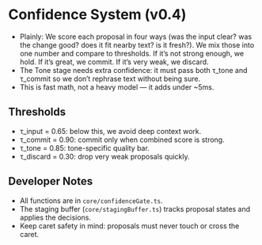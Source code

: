 <!--══════════════════════════════════════════════════════════
  ╔════════════════════════════════════════════════════════════╗
  ║  ░  C O N F I D E N C E   S Y S T E M   ( v 0 . 4 )  ░░░░░  ║
  ║                                                            ║
  ║                                                            ║
  ║                                                            ║
  ║                                                            ║
  ║           ╌╌  P L A C E H O L D E R  ╌╌              ║
  ║                                                            ║
  ║                                                            ║
  ║                                                            ║
  ║                                                            ║
  ╚════════════════════════════════════════════════════════════╝
    • WHAT ▸ Weighted scoring across input fidelity, transform quality, context coherence, temporal decay
    • WHY  ▸ Gate proposals to HOLD/COMMIT/DISCARD; Tone requires τ_tone and τ_commit
    • HOW  ▸ See core/confidenceGate.ts; staging buffer applies decisions
-->

# Confidence System (v0.4)

- Plainly: We score each proposal in four ways (was the input clear? was the change good? does it fit nearby text? is it fresh?). We mix those into one number and compare to thresholds. If it’s not strong enough, we hold. If it’s great, we commit. If it’s very weak, we discard.
- The Tone stage needs extra confidence: it must pass both τ_tone and τ_commit so we don’t rephrase text without being sure.
- This is fast math, not a heavy model — it adds under ~5ms.

## Thresholds

- τ_input = 0.65: below this, we avoid deep context work.
- τ_commit = 0.90: commit only when combined score is strong.
- τ_tone = 0.85: tone-specific quality bar.
- τ_discard = 0.30: drop very weak proposals quickly.

## Developer Notes

- All functions are in `core/confidenceGate.ts`.
- The staging buffer (`core/stagingBuffer.ts`) tracks proposal states and applies the decisions.
- Keep caret safety in mind: proposals must never touch or cross the caret.

<!-- DOC META: VERSION=1.0 | UPDATED=2025-09-17T20:45:45Z -->
